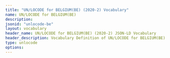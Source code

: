 ```yaml
---
title: "UN/LOCODE for BELGIUM(BE) (2020-2) Vocabulary"
name: UN/LOCODE for BELGIUM(BE) 
description: 
jsonid: "unlocode-be"
layout: vocabulary
header_name: UN/LOCODE for BELGIUM(BE) (2020-2) JSON-LD Vocabulary
header_description: Vocabulary Definition of UN/LOCODE for BELGIUM(BE) (2020-2) semantics in HTML format. JSON-LD format is available at [unlocode-be.jsonld](/vocabulary/unlocode-be.jsonld)
type: unlocode
options:
---
```

